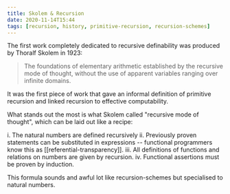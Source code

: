 ```yaml
---
title: Skolem & Recursion
date: 2020-11-14T15:44
tags: [recursion, history, primitive-recursion, recursion-schemes]
---
```


The first work completely dedicated to recursive definability was produced by
Thoralf Skolem in 1923:

> The foundations of elementary arithmetic established by the recursive mode of
> thought, without the use of apparent variables ranging over infinite domains.

It was the first piece of work that gave an informal definition of primitive
recursion and linked recursion to effective computability.

What stands out the most is what Skolem called "recursive mode of thought",
which can be laid out like a recipe:

i. The natural numbers are defined recursively
ii. Previously proven statements can be substituted in expressions --
    functional programmers know this as [[referential-transparency]].
iii. All definitions of functions and relations on numbers are given by
    recursion.
iv. Functional assertions must be proven by induction.

This formula sounds and awful lot like recursion-schemes but specialised to
natural numbers.
